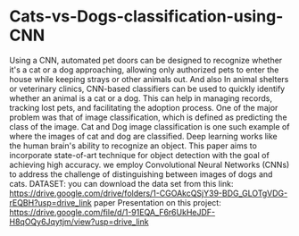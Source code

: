 # Cats-vs-Dogs-classification-using-CNN
Using a CNN, automated pet doors can be designed to recognize whether it's a cat or a dog approaching, allowing 
only authorized pets to enter the house while keeping strays or other animals out. And also In animal shelters or veterinary 
clinics, CNN-based classifiers can be used to quickly identify whether an animal is a cat or a dog. This can help in managing 
records, tracking lost pets, and facilitating the adoption process. One of the major problem was that of image classification, 
which is defined as predicting the class of the image. Cat and Dog image classification is one such example of where the 
images of cat and dog are classified. Deep learning works like the human brain's ability to recognize an object. This paper 
aims to incorporate state-of-art technique for object detection with the goal of achieving high accuracy. we employ 
Convolutional Neural Networks (CNNs) to address the challenge of distinguishing between images of dogs and cats.
DATASET:
you can download the data set from this link:
https://drive.google.com/drive/folders/1-CGOAkcQSjY39-BDG_GLOTgVDG-rEQBH?usp=drive_link
paper Presentation on this project:
https://drive.google.com/file/d/1-91EQA_F6r6UkHeJDF-H8qOQy6Jqytjm/view?usp=drive_link
